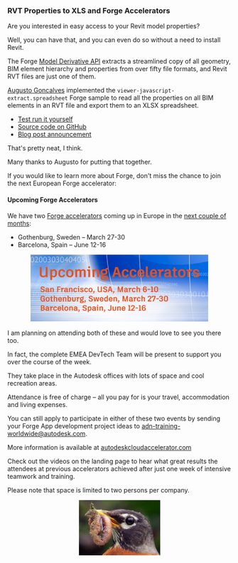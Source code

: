 <head>
<meta http-equiv="Content-Type" content="text/html; charset=utf-8">
<link rel="stylesheet" type="text/css" href="bc.css">
<script src="run_prettify.js" type="text/javascript"></script>
<!--
<script src="https://google-code-prettify.googlecode.com/svn/loader/run_prettify.js" type="text/javascript"></script>
-->
</head>

<!---

- https://autodesk-forge.github.io/viewer-javascript-extract.spreadsheet/
  [viewer-javascript-extract.spreadsheet](https://github.com/Autodesk-Forge/viewer-javascript-extract.spreadsheet)
  [blog post](https://forge.autodesk.com/blog/create-spreadsheet-excel-client-translated-revit-files)

 #RevitAPI @AutodeskRevit #aec #bim #dynamobim @AutodeskForge

Are you interested in easy access to your Revit model properties?
Well, you can have that even without a need to install Revit.
The Forge Model Derivative API extracts a streamlined copy of all geometry, BIM element hierarchy and properties from over fifty file formats, and Revit RVT files are just one of them.
Augusto Goncalves implemented a Forge sample to read all the properties on all BIM elements in an RVT file and export them to an XLSX spreadsheet
&ndash; Test run it yourself
&ndash; Source code on GitHub...

-->

### RVT Properties to XLS and Forge Accelerators

Are you interested in easy access to your Revit model properties?

Well, you can have that, and you can even do so without a need to install Revit.

The Forge [Model Derivative API](https://developer.autodesk.com/en/docs/model-derivative/v2/overview/) extracts
a streamlined copy of all geometry, BIM element hierarchy and properties from over fifty file formats, and Revit RVT files are just one of them.

[Augusto Goncalves](https://twitter.com/search?q=augusto%20goncalves) implemented
the `viewer-javascript-extract.spreadsheet` Forge sample to read all the properties on all BIM elements in an RVT file and export them to an XLSX spreadsheet.

- [Test run it yourself](https://autodesk-forge.github.io/viewer-javascript-extract.spreadsheet)
- [Source code on GitHub](https://github.com/Autodesk-Forge/viewer-javascript-extract.spreadsheet)
- [Blog post announcement](https://forge.autodesk.com/blog/create-spreadsheet-excel-client-translated-revit-files)

That's pretty neat, I think.

Many thanks to Augusto for putting that together.

If you would like to learn more about Forge, don't miss the chance to join the next European Forge accelerator:


#### <a name="2"></a>Upcoming Forge Accelerators

We have two [Forge accelerators](http://autodeskcloudaccelerator.com/) coming up in Europe
in the [next couple of months](http://autodeskcloudaccelerator.com/prague-2/):

- Gothenburg, Sweden &ndash; March 27-30
- Barcelona, Spain &ndash; June 12-16

<center>
<img src="img/2017-02_upcoming_accelerators.png" alt="Upcoming Forge accelerators" width="400"/>
</center>

I am planning on attending both of these and would love to see you there too.

In fact, the complete EMEA DevTech Team will be present to support you over the course of the week.

They take place in the Autodesk offices with lots of space and cool recreation areas.

Attendance is free of charge &ndash; all you pay for is your travel, accommodation and living expenses.  

You can still apply to participate in either of these two events by sending your Forge App development project ideas to [adn-training-worldwide@autodesk.com](mailto:adn-training-worldwide@autodesk.com).

More information is available at [autodeskcloudaccelerator.com](http://autodeskcloudaccelerator.com)

Check out the videos on the landing page to hear what great results the attendees at previous accelerators achieved after just one week of intensive teamwork and training.

Please note that space is limited to two persons per company.
 
<center>
<img src="img/bird_with_worm.png" alt="Bird with worm" width="183"/>
</center>
